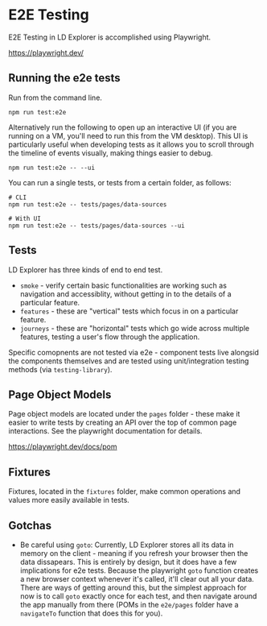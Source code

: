 # E2E Testing

E2E Testing in LD Explorer is accomplished using Playwright.

https://playwright.dev/

## Running the e2e tests

Run from the command line.

```
npm run test:e2e
```

Alternatively run the following to open up an interactive UI (if you are running on a VM, you'll need to run this from the VM desktop). This UI is particularly useful when developing tests as it allows you to scroll through the timeline of events visually, making things easier to debug.

```
npm run test:e2e -- --ui
```

You can run a single tests, or tests from a certain folder, as follows:

```
# CLI
npm run test:e2e -- tests/pages/data-sources

# With UI
npm run test:e2e -- tests/pages/data-sources --ui
```

## Tests

LD Explorer has three kinds of end to end test.

- `smoke` - verify certain basic functionalities are working such as navigation and accessiblity, without getting in to the details of a particular feature.
- `features` - these are "vertical" tests which focus in on a particular feature.
- `journeys` - these are "horizontal" tests which go wide across multiple features, testing a user's flow through the application.

Specific comopnents are not tested via e2e - component tests live alongsid the components themselves and are tested using unit/integration testing methods (via `testing-library`).

## Page Object Models

Page object models are located under the `pages` folder - these make it easier to write tests by creating an API over the top of common page interactions. See the playwright documentation for details.

https://playwright.dev/docs/pom

## Fixtures

Fixtures, located in the `fixtures` folder, make common operations and values more easily available in tests.

## Gotchas

- Be careful using `goto`: Currently, LD Explorer stores all its data in memory on the client - meaning if you refresh your browser then the data dissapears. This is entirely by design, but it does have a few implications for e2e tests. Because the playwright `goto` function creates a new browser context whenever it's called, it'll clear out all your data. There are ways of getting around this, but the simplest approach for now is to call `goto` exactly once for each test, and then navigate around the app manually from there (POMs in the `e2e/pages` folder have a `navigateTo` function that does this for you).
